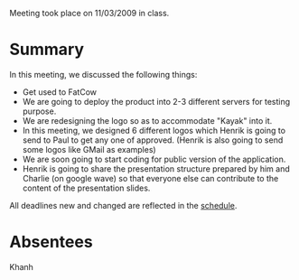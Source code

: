 Meeting took place on 11/03/2009 in class.

# Summary #

In this meeting, we discussed the following things:

  * Get used to FatCow
  * We are going to deploy the product into 2-3 different servers for testing purpose.
  * We are redesigning the logo so as to accommodate "Kayak" into it.
  * In this meeting, we designed 6 different logos which Henrik is going to send to Paul to get any one of approved. (Henrik is also going to send some logos like GMail as examples)
  * We are soon going to start coding for public version of the application.
  * Henrik is going to share the presentation structure prepared by him and Charlie (on google wave) so that everyone else can contribute to the content of the presentation slides.

All deadlines new and changed are reflected in the [schedule](Schedule.md).

# Absentees #

Khanh